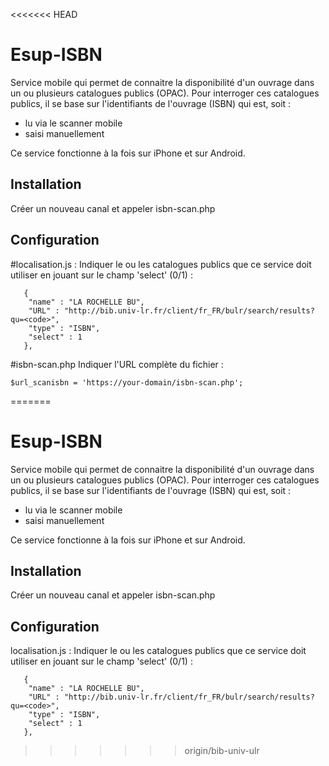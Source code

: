 <<<<<<< HEAD
# Esup-ISBN
Service mobile qui permet de connaitre la disponibilité d'un ouvrage dans un ou plusieurs catalogues publics (OPAC).
Pour interroger ces catalogues publics, il se base sur l'identifiants de l'ouvrage (ISBN) qui est, soit :
+ lu via le scanner mobile
+ saisi manuellement 

Ce service fonctionne à la fois sur iPhone et sur Android.


## Installation
Créer un nouveau canal et appeler isbn-scan.php


## Configuration
#localisation.js :
Indiquer le ou les catalogues publics que ce service doit utiliser en jouant sur le champ 'select' (0/1) :
```
   {
    "name" : "LA ROCHELLE BU",
    "URL" : "http://bib.univ-lr.fr/client/fr_FR/bulr/search/results?qu=<code>",
    "type" : "ISBN",
    "select" : 1
   },
```

#isbn-scan.php
Indiquer l'URL complète du fichier :
```
$url_scanisbn = 'https://your-domain/isbn-scan.php';
```


=======
# Esup-ISBN
Service mobile qui permet de connaitre la disponibilité d'un ouvrage dans un ou plusieurs catalogues publics (OPAC).
Pour interroger ces catalogues publics, il se base sur l'identifiants de l'ouvrage (ISBN) qui est, soit :
+ lu via le scanner mobile
+ saisi manuellement 

Ce service fonctionne à la fois sur iPhone et sur Android.


## Installation
Créer un nouveau canal et appeler isbn-scan.php


## Configuration
localisation.js :
Indiquer le ou les catalogues publics que ce service doit utiliser en jouant sur le champ 'select' (0/1) :
```
   {
    "name" : "LA ROCHELLE BU",
    "URL" : "http://bib.univ-lr.fr/client/fr_FR/bulr/search/results?qu=<code>",
    "type" : "ISBN",
    "select" : 1
   },
```


>>>>>>> origin/bib-univ-ulr
